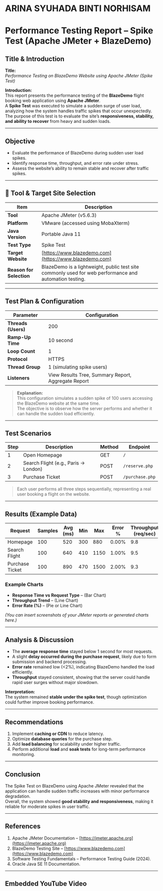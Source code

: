 # ARINA SYUHADA BINTI NORHISAM


# Performance Testing Report – Spike Test (Apache JMeter + BlazeDemo)

## Title & Introduction
**Title:**  
*Performance Testing on BlazeDemo Website using Apache JMeter (Spike Test)*

**Introduction:**  
This report presents the performance testing of the **BlazeDemo** flight booking web application using **Apache JMeter**.  
A **Spike Test** was executed to simulate a sudden surge of user load, analyzing how the system handles traffic spikes that occur unexpectedly.  
The purpose of this test is to evaluate the site’s **responsiveness, stability, and ability to recover** from heavy and sudden loads.

---

## Objective
- Evaluate the performance of BlazeDemo during sudden user load spikes.  
- Identify response time, throughput, and error rate under stress.  
- Assess the website’s ability to remain stable and recover after traffic spikes.

---

## 🧰 Tool & Target Site Selection
| Item | Description |
|------|--------------|
| **Tool** | Apache JMeter (v5.6.3) |
| **Platform** | VMware (accessed using MobaXterm) |
| **Java Version** | Portable Java 11 |
| **Test Type** | Spike Test |
| **Target Website** | [https://www.blazedemo.com](https://www.blazedemo.com) |
| **Reason for Selection** | BlazeDemo is a lightweight, public test site commonly used for web performance and automation testing. |

---

##  Test Plan & Configuration
| Parameter | Configuration |
|------------|----------------|
| **Threads (Users)** | 200 |
| **Ramp-Up Time** | 10 second |
| **Loop Count** | 1 |
| **Protocol** | HTTPS |
| **Thread Group** | 1 (simulating spike users) |
| **Listeners** | View Results Tree, Summary Report, Aggregate Report |

> **Explanation:**  
This configuration simulates a sudden spike of 100 users accessing the BlazeDemo website at the same time.  
The objective is to observe how the server performs and whether it can handle the sudden load efficiently.

---

##  Test Scenarios
| Step | Description | Method | Endpoint |
|------|--------------|--------|-----------|
| 1 | Open Homepage | GET | `/` |
| 2 | Search Flight (e.g., Paris → London) | POST | `/reserve.php` |
| 3 | Purchase Ticket | POST | `/purchase.php` |

> Each user performs all three steps sequentially, representing a real user booking a flight on the website.

---

##  Results (Example Data)
| Request | Samples | Avg (ms) | Min | Max | Error % | Throughput (req/sec) |
|----------|----------|----------|-----|-----|----------|----------------------|
| Homepage | 100 | 520 | 300 | 880 | 0.00% | 9.8 |
| Search Flight | 100 | 640 | 410 | 1150 | 1.00% | 9.5 |
| Purchase Ticket | 100 | 890 | 470 | 1500 | 2.00% | 9.3 |

### Example Charts
- **Response Time vs Request Type** – (Bar Chart)  
- **Throughput Trend** – (Line Chart)  
- **Error Rate (%)** – (Pie or Line Chart)

*(You can insert screenshots of your JMeter reports or generated charts here.)*

---

## Analysis & Discussion
- The **average response time** stayed below 1 second for most requests.  
- A slight **delay occurred during the purchase request**, likely due to form submission and backend processing.  
- **Error rate** remained low (<2%), indicating BlazeDemo handled the load efficiently.  
- **Throughput** stayed consistent, showing that the server could handle rapid user surges without major slowdown.  

**Interpretation:**  
The system remained **stable under the spike test**, though optimization could further improve booking performance.

---

##  Recommendations
1. Implement **caching or CDN** to reduce latency.  
2. Optimize **database queries** for the purchase step.  
3. Add **load balancing** for scalability under higher traffic.  
4. Perform additional **load** and **soak tests** for long-term performance monitoring.

---

## Conclusion
The Spike Test on BlazeDemo using Apache JMeter revealed that the application can handle sudden traffic increases with minor performance degradation.  
Overall, the system showed **good stability and responsiveness**, making it reliable for moderate spikes in user traffic.

---

## References
1. Apache JMeter Documentation – [https://jmeter.apache.org](https://jmeter.apache.org)  
2. BlazeDemo Testing Site – [https://www.blazedemo.com](https://www.blazedemo.com)  
3. Software Testing Fundamentals – Performance Testing Guide (2024).  
4. Oracle Java SE 11 Documentation.

---

## Embedded YouTube Video


